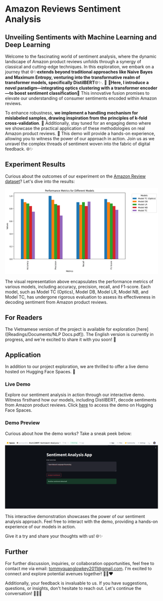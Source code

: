 # Amazon Reviews Sentiment Analysis
## Unveiling Sentiments with Machine Learning and Deep Learning
Welcome to the fascinating world of sentiment analysis, where the dynamic landscape of Amazon product reviews unfolds through a synergy of classical and cutting-edge techniques. In this exploration, we embark on a journey that 🌐✨**extends beyond traditional approaches like Naive Bayes and Maximum Entropy, venturing into the transformative realm of transformer models, specifically DistilBERT**🌐✨. 🚀 🌟**Here, I introduce a novel paradigm—integrating optics clustering with a transformer encoder—to boost sentiment classification**🌟 This innovative fusion promises to elevate our understanding of consumer sentiments encoded within Amazon reviews.


To enhance robustness, **we implement a handling mechanism for mislabeled samples, drawing inspiration from the principles of k-fold cross-validation**. 🔄 Additionally, stay tuned for an engaging demo where we showcase the practical application of these methodologies on real Amazon product reviews. 🌟 This demo will provide a hands-on experience, allowing you to witness the power of our approach in action. Join us as we unravel the complex threads of sentiment woven into the fabric of digital feedback. 🌐✨

## Experiment Results

Curious about the outcomes of our experiment on the [Amazon Review dataset]([https://example.com/amazon-review-dataset](https://www.kaggle.com/datasets/bittlingmayer/amazonreviews))? Let's dive into the results:

![Experiment Results](Result.png)

The visual representation above encapsulates the performance metrics of various models, including accuracy, precision, recall, and F1-score. Each model, such as Model TC (Optics), Model DB, Model LR, Model NB, and Model TC, has undergone rigorous evaluation to assess its effectiveness in decoding sentiment from Amazon product reviews.

## For Readers

The Vietnamese version of the project is available for exploration [here]([Readings/Documents/NLP Docs.pdf]). The English version is currently in progress, and we're excited to share it with you soon! 🚀

## Application

In addition to our project exploration, we are thrilled to offer a live demo hosted on Hugging Face Spaces. 🚀

### Live Demo

Explore our sentiment analysis in action through our interactive demo. Witness firsthand how our models, including DistilBERT, decode sentiments from Amazon product reviews. Click [here](https://huggingface.co/spaces/perman2011/DistilBERT-Sentiment-Analysis) to access the demo on Hugging Face Spaces.

### Demo Preview

Curious about how the demo works? Take a sneak peek below:

![Demo Preview](Demo.png)

This interactive demonstration showcases the power of our sentiment analysis approach. Feel free to interact with the demo, providing a hands-on experience of our models in action.

Give it a try and share your thoughts with us! 🌐✨

## Further

For further discussion, inquiries, or collaboration opportunities, feel free to contact me via email: [tommyquanglowkey2011@gmail.com](mailto:tommyquanglowkey2011@gmail.com). I'm excited to connect and explore potential avenues together! 🥇😆❤️

Additionally, your feedback is invaluable to us. If you have suggestions, questions, or insights, don't hesitate to reach out. Let's continue the conversation! 📧🌐✨

